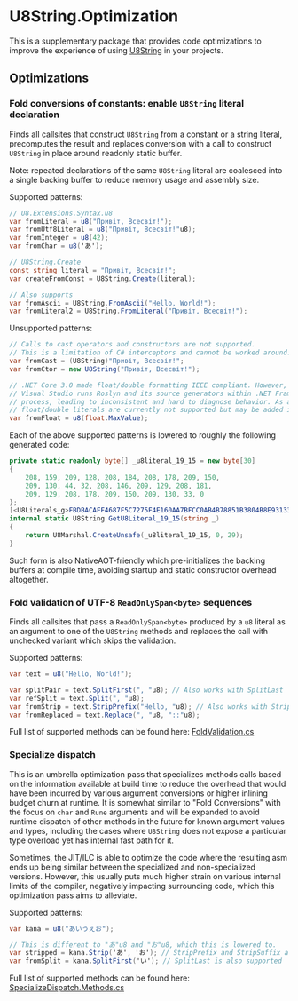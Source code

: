 # U8String.Optimization

This is a supplementary package that provides code optimizations to improve the experience of using [U8String](https://www.nuget.org/packages/U8String) in your projects.

## Optimizations

### Fold conversions of constants: enable `U8String` literal declaration
Finds all callsites that construct `U8String` from a constant or a string literal, precomputes the result and replaces conversion with a call to construct `U8String` in place around readonly static buffer.

Note: repeated declarations of the same `U8String` literal are coalesced into a single backing buffer to reduce memory usage and assembly size.

Supported patterns:
```csharp
// U8.Extensions.Syntax.u8
var fromLiteral = u8("Привіт, Всесвіт!");
var fromUtf8Literal = u8("Привіт, Всесвіт!"u8);
var fromInteger = u8(42);
var fromChar = u8('あ');

// U8String.Create
const string literal = "Привіт, Всесвіт!";
var createFromConst = U8String.Create(literal);

// Also supports
var fromAscii = U8String.FromAscii("Hello, World!");
var fromLiteral2 = U8String.FromLiteral("Привіт, Всесвіт!");
```

Unsupported patterns:
```csharp
// Calls to cast operators and constructors are not supported.
// This is a limitation of C# interceptors and cannot be worked around.
var fromCast = (U8String)"Привіт, Всесвіт!";
var fromCtor = new U8String("Привіт, Всесвіт!");

// .NET Core 3.0 made float/double formatting IEEE compliant. However,
// Visual Studio runs Roslyn and its source generators within .NET Framework 4.8
// process, leading to inconsistent and hard to diagnose behavior. As a result,
// float/double literals are currently not supported but may be added in the future.
var fromFloat = u8(float.MaxValue); 
```

Each of the above supported patterns is lowered to roughly the following generated code:
```csharp
private static readonly byte[] _u8literal_19_15 = new byte[30]
{
	208, 159, 209, 128, 208, 184, 208, 178, 209, 150,
	209, 130, 44, 32, 208, 146, 209, 129, 208, 181,
	209, 129, 208, 178, 209, 150, 209, 130, 33, 0
};
[<U8Literals_g>FBDBACAFF4687F5C7275F4E160AA7BFCC0AB4B78851B3804B8E931336C987C3D9__InterceptsLocation("...\\Program.cs", 19, 15)]
internal static U8String GetU8Literal_19_15(string _)
{
	return U8Marshal.CreateUnsafe(_u8literal_19_15, 0, 29);
}
```

Such form is also NativeAOT-friendly which pre-initializes the backing buffers at compile time, avoiding startup and static constructor overhead altogether.

### Fold validation of UTF-8 `ReadOnlySpan<byte>` sequences
Finds all callsites that pass a `ReadOnlySpan<byte>` produced by a `u8` literal as an argument to one of the `U8String` methods and replaces the call with unchecked variant which skips the validation.

Supported patterns:
```csharp
var text = u8("Hello, World!");

var splitPair = text.SplitFirst(", "u8); // Also works with SplitLast
var refSplit = text.Split(", "u8);
var fromStrip = text.StripPrefix("Hello, "u8); // Also works with Strip and StripSuffix
var fromReplaced = text.Replace(", "u8, "::"u8);
```

Full list of supported methods can be found here: [FoldValidation.cs](./OptimizationScopes/FoldValidation.cs#L43)

### Specialize dispatch
This is an umbrella optimization pass that specializes methods calls based on the information available at build time to reduce the overhead that would have been incurred by various argument conversions or higher inlining budget churn at runtime. It is somewhat similar to "Fold Conversions" with the focus on `char` and `Rune` arguments and will be expanded to avoid runtime dispatch of other methods in the future for known argument values and types, including the cases where `U8String` does not expose a particular type overload yet has internal fast path for it.

Sometimes, the JIT/ILC is able to optimize the code where the resulting asm ends up being similar between the specialized and non-specialized versions. However, this usually puts much higher strain on various internal limits of the compiler, negatively impacting surrounding code, which this optimization pass aims to alleviate.

Supported patterns:
```csharp
var kana = u8("あいうえお");

// This is different to "あ"u8 and "お"u8, which this is lowered to.
var stripped = kana.Strip('あ', 'お'); // StripPrefix and StripSuffix are also supported
var fromSplit = kana.SplitFirst('い'); // SplitLast is also supported
```

Full list of supported methods can be found here: [SpecializeDispatch.Methods.cs](./OptimizationScopes/SpecializeDispatch.Methods.cs#L17)